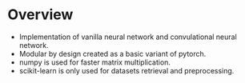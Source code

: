 # Overview
- Implementation of vanilla neural network and convulational neural network.
- Modular by design created as a basic variant of pytorch.
- numpy is used for faster matrix multiplication.
- scikit-learn is only used for datasets retrieval and preprocessing.